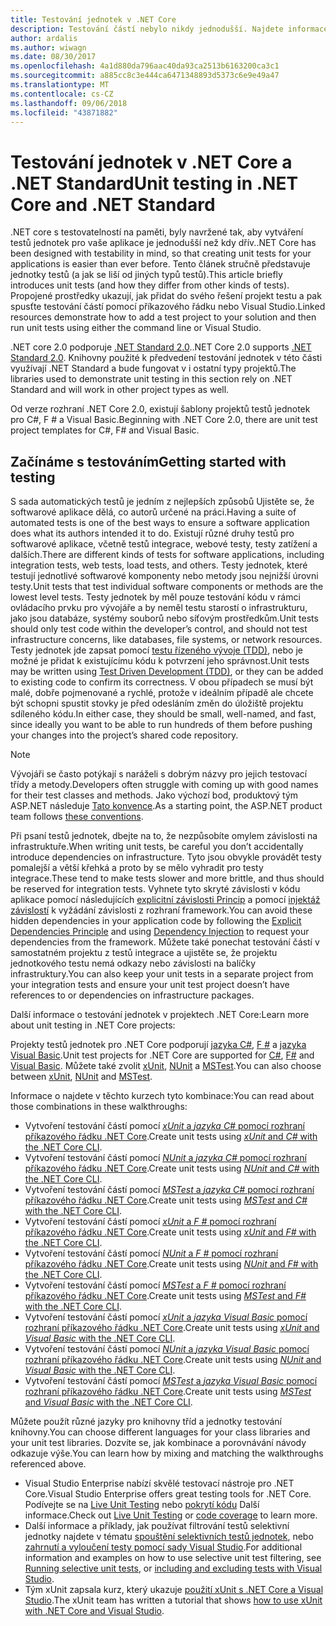 ```yaml
---
title: Testování jednotek v .NET Core
description: Testování částí nebylo nikdy jednodušší. Najdete informace o použití testování jednotek v projektech .NET Core a .NET Standard.
author: ardalis
ms.author: wiwagn
ms.date: 08/30/2017
ms.openlocfilehash: 4a1d880da796aac40da93ca2513b6163200ca3c1
ms.sourcegitcommit: a885cc8c3e444ca6471348893d5373c6e9e49a47
ms.translationtype: MT
ms.contentlocale: cs-CZ
ms.lasthandoff: 09/06/2018
ms.locfileid: "43871882"
---
```

# <a name="unit-testing-in-net-core-and-net-standard"></a><span data-ttu-id="c3fae-104">Testování jednotek v .NET Core a .NET Standard</span><span class="sxs-lookup"><span data-stu-id="c3fae-104">Unit testing in .NET Core and .NET Standard</span></span>

<span data-ttu-id="c3fae-105">.NET core s testovatelností na paměti, byly navržené tak, aby vytváření testů jednotek pro vaše aplikace je jednodušší než kdy dřív.</span><span class="sxs-lookup"><span data-stu-id="c3fae-105">.NET Core has been designed with testability in mind, so that creating unit tests for your applications is easier than ever before.</span></span> <span data-ttu-id="c3fae-106">Tento článek stručně představuje jednotky testů (a jak se liší od jiných typů testů).</span><span class="sxs-lookup"><span data-stu-id="c3fae-106">This article briefly introduces unit tests (and how they differ from other kinds of tests).</span></span> <span data-ttu-id="c3fae-107">Propojené prostředky ukazují, jak přidat do svého řešení projekt testu a pak spusťte testování částí pomocí příkazového řádku nebo Visual Studio.</span><span class="sxs-lookup"><span data-stu-id="c3fae-107">Linked resources demonstrate how to add a test project to your solution and then run unit tests using either the command line or Visual Studio.</span></span>

<span data-ttu-id="c3fae-108">.NET core 2.0 podporuje [.NET Standard 2.0](../../standard/net-standard.md).</span><span class="sxs-lookup"><span data-stu-id="c3fae-108">.NET Core 2.0 supports [.NET Standard 2.0](../../standard/net-standard.md).</span></span> <span data-ttu-id="c3fae-109">Knihovny použité k předvedení testování jednotek v této části využívají .NET Standard a bude fungovat v i ostatní typy projektů.</span><span class="sxs-lookup"><span data-stu-id="c3fae-109">The libraries used to demonstrate unit testing in this section rely on .NET Standard and will work in other project types as well.</span></span>

<span data-ttu-id="c3fae-110">Od verze rozhraní .NET Core 2.0, existují šablony projektů testů jednotek pro C#, F # a Visual Basic.</span><span class="sxs-lookup"><span data-stu-id="c3fae-110">Beginning with .NET Core 2.0, there are unit test project templates for C#, F# and Visual Basic.</span></span>

## <a name="getting-started-with-testing"></a><span data-ttu-id="c3fae-111">Začínáme s testováním</span><span class="sxs-lookup"><span data-stu-id="c3fae-111">Getting started with testing</span></span>

<span data-ttu-id="c3fae-112">S sada automatických testů je jedním z nejlepších způsobů Ujistěte se, že softwarové aplikace dělá, co autorů určené na práci.</span><span class="sxs-lookup"><span data-stu-id="c3fae-112">Having a suite of automated tests is one of the best ways to ensure a software application does what its authors intended it to do.</span></span> <span data-ttu-id="c3fae-113">Existují různé druhy testů pro softwarové aplikace, včetně testů integrace, webové testy, testy zatížení a dalších.</span><span class="sxs-lookup"><span data-stu-id="c3fae-113">There are different kinds of tests for software applications, including integration tests, web tests, load tests, and others.</span></span> <span data-ttu-id="c3fae-114">Testy jednotek, které testují jednotlivé softwarové komponenty nebo metody jsou nejnižší úrovni testy.</span><span class="sxs-lookup"><span data-stu-id="c3fae-114">Unit tests that test individual software components or methods are the lowest level tests.</span></span> <span data-ttu-id="c3fae-115">Testy jednotek by měl pouze testování kódu v rámci ovládacího prvku pro vývojáře a by neměl testu starostí o infrastrukturu, jako jsou databáze, systémy souborů nebo síťovým prostředkům.</span><span class="sxs-lookup"><span data-stu-id="c3fae-115">Unit tests should only test code within the developer’s control, and should not test infrastructure concerns, like databases, file systems, or network resources.</span></span> <span data-ttu-id="c3fae-116">Testy jednotek jde zapsat pomocí [testu řízeného vývoje (TDD)](http://deviq.com/test-driven-development/), nebo je možné je přidat k existujícímu kódu k potvrzení jeho správnost.</span><span class="sxs-lookup"><span data-stu-id="c3fae-116">Unit tests may be written using [Test Driven Development (TDD)](http://deviq.com/test-driven-development/), or they can be added to existing code to confirm its correctness.</span></span> <span data-ttu-id="c3fae-117">V obou případech se musí být malé, dobře pojmenované a rychlé, protože v ideálním případě ale chcete být schopni spustit stovky je před odesláním změn do úložiště projektu sdíleného kódu.</span><span class="sxs-lookup"><span data-stu-id="c3fae-117">In either case, they should be small, well-named, and fast, since ideally you want to be able to run hundreds of them before pushing your changes into the project’s shared code repository.</span></span>

> [!NOTE]
> <span data-ttu-id="c3fae-118">Vývojáři se často potýkají s naráželi s dobrým názvy pro jejich testovací třídy a metody.</span><span class="sxs-lookup"><span data-stu-id="c3fae-118">Developers often struggle with coming up with good names for their test classes and methods.</span></span> <span data-ttu-id="c3fae-119">Jako výchozí bod, produktový tým ASP.NET následuje [Tato konvence](https://github.com/aspnet/Home/wiki/Engineering-guidelines#unit-tests-and-functional-tests).</span><span class="sxs-lookup"><span data-stu-id="c3fae-119">As a starting point, the ASP.NET product team follows [these conventions](https://github.com/aspnet/Home/wiki/Engineering-guidelines#unit-tests-and-functional-tests).</span></span>

<span data-ttu-id="c3fae-120">Při psaní testů jednotek, dbejte na to, že nezpůsobíte omylem závislosti na infrastruktuře.</span><span class="sxs-lookup"><span data-stu-id="c3fae-120">When writing unit tests, be careful you don’t accidentally introduce dependencies on infrastructure.</span></span> <span data-ttu-id="c3fae-121">Tyto jsou obvykle provádět testy pomalejší a větší křehká a proto by se mělo vyhradit pro testy integrace.</span><span class="sxs-lookup"><span data-stu-id="c3fae-121">These tend to make tests slower and more brittle, and thus should be reserved for integration tests.</span></span> <span data-ttu-id="c3fae-122">Vyhnete tyto skryté závislosti v kódu aplikace pomocí následujících [explicitní závislosti Princip](http://deviq.com/explicit-dependencies-principle/) a pomocí [injektáž závislostí](/aspnet/core/fundamentals/dependency-injection) k vyžádání závislosti z rozhraní framework.</span><span class="sxs-lookup"><span data-stu-id="c3fae-122">You can avoid these hidden dependencies in your application code by following the [Explicit Dependencies Principle](http://deviq.com/explicit-dependencies-principle/) and using [Dependency Injection](/aspnet/core/fundamentals/dependency-injection) to request your dependencies from the framework.</span></span> <span data-ttu-id="c3fae-123">Můžete také ponechat testování částí v samostatném projektu z testů integrace a ujistěte se, že projektu jednotkového testu nemá odkazy nebo závislosti na balíčky infrastruktury.</span><span class="sxs-lookup"><span data-stu-id="c3fae-123">You can also keep your unit tests in a separate project from your integration tests and ensure your unit test project doesn’t have references to or dependencies on infrastructure packages.</span></span>

<span data-ttu-id="c3fae-124">Další informace o testování jednotek v projektech .NET Core:</span><span class="sxs-lookup"><span data-stu-id="c3fae-124">Learn more about unit testing in .NET Core projects:</span></span>

<span data-ttu-id="c3fae-125">Projekty testů jednotek pro .NET Core podporují [jazyka C#](../../csharp/index.md), [F #](../../fsharp/index.md) a [jazyka Visual Basic](../../visual-basic/index.md).</span><span class="sxs-lookup"><span data-stu-id="c3fae-125">Unit test projects for .NET Core are supported for [C#](../../csharp/index.md), [F#](../../fsharp/index.md) and [Visual Basic](../../visual-basic/index.md).</span></span> <span data-ttu-id="c3fae-126">Můžete také zvolit [xUnit](http://xunit.github.io), [NUnit](http://nunit.org) a [MSTest](https://github.com/Microsoft/vstest-docs).</span><span class="sxs-lookup"><span data-stu-id="c3fae-126">You can also choose between [xUnit](http://xunit.github.io), [NUnit](http://nunit.org) and [MSTest](https://github.com/Microsoft/vstest-docs).</span></span>

<span data-ttu-id="c3fae-127">Informace o najdete v těchto kurzech tyto kombinace:</span><span class="sxs-lookup"><span data-stu-id="c3fae-127">You can read about those combinations in these walkthroughs:</span></span>

* <span data-ttu-id="c3fae-128">Vytvoření testování částí pomocí [ *xUnit* a *jazyka C#* pomocí rozhraní příkazového řádku .NET Core](unit-testing-with-dotnet-test.md).</span><span class="sxs-lookup"><span data-stu-id="c3fae-128">Create unit tests using [*xUnit* and *C#* with the .NET Core CLI](unit-testing-with-dotnet-test.md).</span></span>
* <span data-ttu-id="c3fae-129">Vytvoření testování částí pomocí [ *NUnit* a *jazyka C#* pomocí rozhraní příkazového řádku .NET Core](unit-testing-with-nunit.md).</span><span class="sxs-lookup"><span data-stu-id="c3fae-129">Create unit tests using [*NUnit* and *C#* with the .NET Core CLI](unit-testing-with-nunit.md).</span></span>
* <span data-ttu-id="c3fae-130">Vytvoření testování částí pomocí [ *MSTest* a *jazyka C#* pomocí rozhraní příkazového řádku .NET Core](unit-testing-with-mstest.md).</span><span class="sxs-lookup"><span data-stu-id="c3fae-130">Create unit tests using [*MSTest* and *C#* with the .NET Core CLI](unit-testing-with-mstest.md).</span></span>
* <span data-ttu-id="c3fae-131">Vytvoření testování částí pomocí [ *xUnit* a *F #* pomocí rozhraní příkazového řádku .NET Core](unit-testing-fsharp-with-dotnet-test.md).</span><span class="sxs-lookup"><span data-stu-id="c3fae-131">Create unit tests using [*xUnit* and *F#* with the .NET Core CLI](unit-testing-fsharp-with-dotnet-test.md).</span></span>
* <span data-ttu-id="c3fae-132">Vytvoření testování částí pomocí [ *NUnit* a *F #* pomocí rozhraní příkazového řádku .NET Core](unit-testing-fsharp-with-nunit.md).</span><span class="sxs-lookup"><span data-stu-id="c3fae-132">Create unit tests using [*NUnit* and *F#* with the .NET Core CLI](unit-testing-fsharp-with-nunit.md).</span></span>
* <span data-ttu-id="c3fae-133">Vytvoření testování částí pomocí [ *MSTest* a *F #* pomocí rozhraní příkazového řádku .NET Core](unit-testing-fsharp-with-mstest.md).</span><span class="sxs-lookup"><span data-stu-id="c3fae-133">Create unit tests using [*MSTest* and *F#* with the .NET Core CLI](unit-testing-fsharp-with-mstest.md).</span></span>
* <span data-ttu-id="c3fae-134">Vytvoření testování částí pomocí [ *xUnit* a *jazyka Visual Basic* pomocí rozhraní příkazového řádku .NET Core](unit-testing-visual-basic-with-dotnet-test.md).</span><span class="sxs-lookup"><span data-stu-id="c3fae-134">Create unit tests using [*xUnit* and *Visual Basic* with the .NET Core CLI](unit-testing-visual-basic-with-dotnet-test.md).</span></span>
* <span data-ttu-id="c3fae-135">Vytvoření testování částí pomocí [ *NUnit* a *jazyka Visual Basic* pomocí rozhraní příkazového řádku .NET Core](unit-testing-visual-basic-with-nunit.md).</span><span class="sxs-lookup"><span data-stu-id="c3fae-135">Create unit tests using [*NUnit* and *Visual Basic* with the .NET Core CLI](unit-testing-visual-basic-with-nunit.md).</span></span>
* <span data-ttu-id="c3fae-136">Vytvoření testování částí pomocí [ *MSTest* a *jazyka Visual Basic* pomocí rozhraní příkazového řádku .NET Core](unit-testing-visual-basic-with-mstest.md).</span><span class="sxs-lookup"><span data-stu-id="c3fae-136">Create unit tests using [*MSTest* and *Visual Basic* with the .NET Core CLI](unit-testing-visual-basic-with-mstest.md).</span></span>

<span data-ttu-id="c3fae-137">Můžete použít různé jazyky pro knihovny tříd a jednotky testování knihovny.</span><span class="sxs-lookup"><span data-stu-id="c3fae-137">You can choose different languages for your class libraries and your unit test libraries.</span></span> <span data-ttu-id="c3fae-138">Dozvíte se, jak kombinace a porovnávání návody odkazuje výše.</span><span class="sxs-lookup"><span data-stu-id="c3fae-138">You can learn how by mixing and matching the walkthroughs referenced above.</span></span>

* <span data-ttu-id="c3fae-139">Visual Studio Enterprise nabízí skvělé testovací nástroje pro .NET Core.</span><span class="sxs-lookup"><span data-stu-id="c3fae-139">Visual Studio Enterprise offers great testing tools for .NET Core.</span></span> <span data-ttu-id="c3fae-140">Podívejte se na [Live Unit Testing](/visualstudio/test/live-unit-testing) nebo [pokrytí kódu](https://github.com/Microsoft/vstest-docs/blob/master/docs/analyze.md#working-with-code-coverage) Další informace.</span><span class="sxs-lookup"><span data-stu-id="c3fae-140">Check out [Live Unit Testing](/visualstudio/test/live-unit-testing) or [code coverage](https://github.com/Microsoft/vstest-docs/blob/master/docs/analyze.md#working-with-code-coverage) to learn more.</span></span>
* <span data-ttu-id="c3fae-141">Další informace a příklady, jak používat filtrování testů selektivní jednotky najdete v tématu [spouštění selektivních testů jednotek](selective-unit-tests.md), nebo [zahrnutí a vyloučení testy pomocí sady Visual Studio](/visualstudio/test/live-unit-testing#include-and-exclude-test-projects-and-test-methods).</span><span class="sxs-lookup"><span data-stu-id="c3fae-141">For additional information and examples on how to use selective unit test filtering, see [Running selective unit tests](selective-unit-tests.md), or [including and excluding tests with Visual Studio](/visualstudio/test/live-unit-testing#include-and-exclude-test-projects-and-test-methods).</span></span>
* <span data-ttu-id="c3fae-142">Tým xUnit zapsala kurz, který ukazuje [použití xUnit s .NET Core a Visual Studio](http://xunit.github.io/docs/getting-started-dotnet-core.html).</span><span class="sxs-lookup"><span data-stu-id="c3fae-142">The xUnit team has written a tutorial that shows [how to use xUnit with .NET Core and Visual Studio](http://xunit.github.io/docs/getting-started-dotnet-core.html).</span></span>
